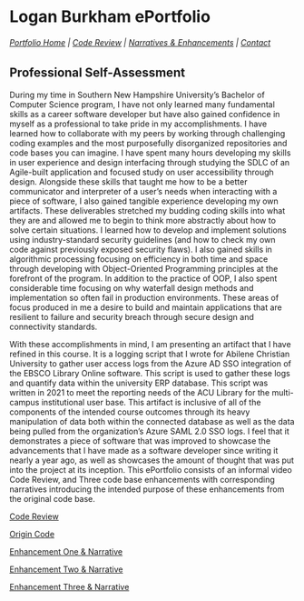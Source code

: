 # Logan Burkham ePortfolio

###### [Portfolio Home](./README.md) | [Code Review](./code_review.md) | [Narratives & Enhancements](./narratives_and_enhancements_lander.md) | [Contact](./contact_me.md)

## Professional Self-Assessment

During my time in Southern New Hampshire University’s Bachelor of Computer Science program, I have not only learned many fundamental skills as a career software developer but have also gained confidence in myself as a professional to take pride in my accomplishments. I have learned how to collaborate with my peers by working through challenging coding examples and the most purposefully disorganized repositories and code bases you can imagine. I have spent many hours developing my skills in user experience and design interfacing through studying the SDLC of an Agile-built application and focused study on user accessibility through design. Alongside these skills that taught me how to be a better communicator and interpreter of a user’s needs when interacting with a piece of software, I also gained tangible experience developing my own artifacts. These deliverables stretched my budding coding skills into what they are and allowed me to begin to think more abstractly about how to solve certain situations. I learned how to develop and implement solutions using industry-standard security guidelines (and how to check my own code against previously exposed security flaws). I also gained skills in algorithmic processing focusing on efficiency in both time and space through developing with Object-Oriented Programming principles at the forefront of the program. In addition to the practice of OOP, I also spent considerable time focusing on why waterfall design methods and implementation so often fail in production environments. These areas of focus produced in me a desire to build and maintain applications that are resilient to failure and security breach through secure design and connectivity standards.

With these accomplishments in mind, I am presenting an artifact that I have refined in this course. It is a logging script that I wrote for Abilene Christian University to gather user access logs from the Azure AD SSO integration of the EBSCO Library Online software. This script is used to gather these logs and quantify data within the university ERP database. This script was written in 2021 to meet the reporting needs of the ACU Library for the multi-campus institutional user base.
This artifact is inclusive of all of the components of the intended course outcomes through its heavy manipulation of data both within the connected database as well as the data being pulled from the organization’s Azure SAML 2.0 SSO logs. I feel that it demonstrates a piece of software that was improved to showcase the advancements that I have made as a software developer since writing it nearly a year ago, as well as showcases the amount of thought that was put into the project at its inception. This ePortfolio consists of an informal video Code Review, and Three code base enhancements with corresponding narratives introducing the intended purpose of these enhancements from the original code base.

[Code Review](./code_review.md)

[Origin Code](./origin_code.md)

[Enhancement One & Narrative](./enhancement_narrative_one.md)

[Enhancement Two & Narrative](./enhancement_narrative_two.md)

[Enhancement Three & Narrative](./enhancement_narrative_three.md)
